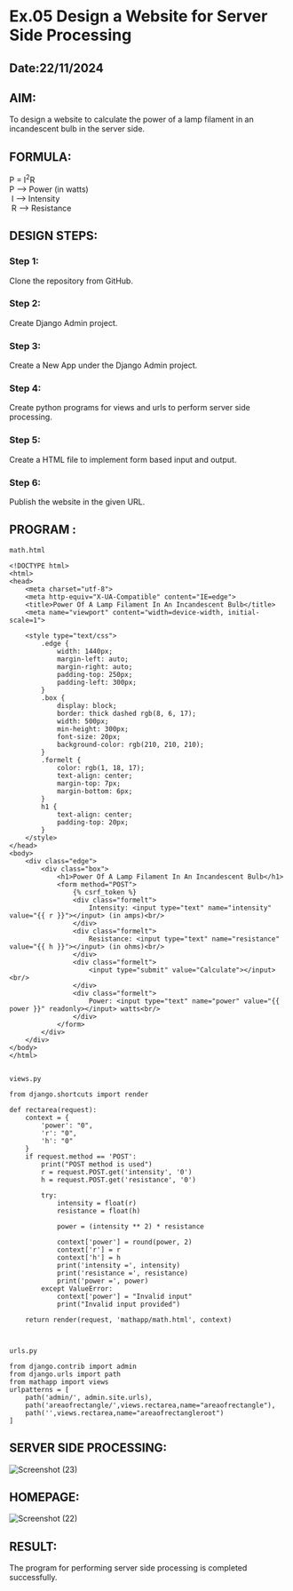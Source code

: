 # Ex.05 Design a Website for Server Side Processing
## Date:22/11/2024

## AIM:
 To design a website to calculate the power of a lamp filament in an incandescent bulb in the server side. 


## FORMULA:
P = I<sup>2</sup>R
<br> P --> Power (in watts)
<br> I --> Intensity
<br> R --> Resistance


## DESIGN STEPS:

### Step 1:
Clone the repository from GitHub.

### Step 2:
Create Django Admin project.

### Step 3:
Create a New App under the Django Admin project.

### Step 4:
Create python programs for views and urls to perform server side processing.

### Step 5:
Create a HTML file to implement form based input and output.

### Step 6:
Publish the website in the given URL.

## PROGRAM :
```
math.html

<!DOCTYPE html>
<html>
<head>
    <meta charset="utf-8">
    <meta http-equiv="X-UA-Compatible" content="IE=edge">
    <title>Power Of A Lamp Filament In An Incandescent Bulb</title>
    <meta name="viewport" content="width=device-width, initial-scale=1">

    <style type="text/css">
        .edge {
            width: 1440px;
            margin-left: auto;
            margin-right: auto;
            padding-top: 250px;
            padding-left: 300px;
        }
        .box {
            display: block;
            border: thick dashed rgb(8, 6, 17);
            width: 500px;
            min-height: 300px;
            font-size: 20px;
            background-color: rgb(210, 210, 210);
        }
        .formelt {
            color: rgb(1, 18, 17);
            text-align: center;
            margin-top: 7px;
            margin-bottom: 6px;
        }
        h1 {
            text-align: center;
            padding-top: 20px;
        }
    </style>
</head>
<body>
    <div class="edge">
        <div class="box">
            <h1>Power Of A Lamp Filament In An Incandescent Bulb</h1>
            <form method="POST">
                {% csrf_token %}
                <div class="formelt">
                    Intensity: <input type="text" name="intensity" value="{{ r }}"></input> (in amps)<br/>
                </div>
                <div class="formelt">
                    Resistance: <input type="text" name="resistance" value="{{ h }}"></input> (in ohms)<br/>
                </div>
                <div class="formelt">
                    <input type="submit" value="Calculate"></input><br/>
                </div>
                <div class="formelt">
                    Power: <input type="text" name="power" value="{{ power }}" readonly></input> watts<br/>
                </div>
            </form>
        </div>
    </div>
</body>
</html>


views.py

from django.shortcuts import render

def rectarea(request):
    context = {
        'power': "0",
        'r': "0",
        'h': "0"
    }
    if request.method == 'POST':
        print("POST method is used")
        r = request.POST.get('intensity', '0')
        h = request.POST.get('resistance', '0')
        
        try:
            intensity = float(r)
            resistance = float(h)
            
            power = (intensity ** 2) * resistance

            context['power'] = round(power, 2)
            context['r'] = r
            context['h'] = h
            print('intensity =', intensity)
            print('resistance =', resistance)
            print('power =', power)
        except ValueError:
            context['power'] = "Invalid input"
            print("Invalid input provided")
            
    return render(request, 'mathapp/math.html', context)



urls.py

from django.contrib import admin 
from django.urls import path 
from mathapp import views 
urlpatterns = [ 
    path('admin/', admin.site.urls), 
    path('areaofrectangle/',views.rectarea,name="areaofrectangle"),
    path('',views.rectarea,name="areaofrectangleroot")
]

```

## SERVER SIDE PROCESSING:
![Screenshot (23)](https://github.com/user-attachments/assets/d093b556-c065-4784-a1e5-2112535a1bb6)

## HOMEPAGE:
![Screenshot (22)](https://github.com/user-attachments/assets/5ec16724-4e7b-4229-a0a3-147ff0d524bf)


## RESULT:
The program for performing server side processing is completed successfully.

